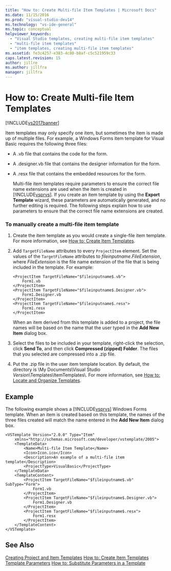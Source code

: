 ```yaml
---
title: "How to: Create Multi-file Item Templates | Microsoft Docs"
ms.date: 11/15/2016
ms.prod: "visual-studio-dev14"
ms.technology: "vs-ide-general"
ms.topic: conceptual
helpviewer_keywords:
  - "Visual Studio templates, creating multi-file item templates"
  - "multi-file item templates"
  - "item templates, creating multi-file item templates"
ms.assetid: fe3c4257-e383-4c80-b8af-c5c521959c33
caps.latest.revision: 15
author: jillre
ms.author: jillfra
manager: jillfra
---
```

# How to: Create Multi-file Item Templates
[!INCLUDE[vs2017banner](../includes/vs2017banner.md)]

Item templates may only specify one item, but sometimes the item is made up of multiple files. For example, a Windows Forms item template for Visual Basic requires the following three files:

- A .vb file that contains the code for the form.

- A .designer.vb file that contains the designer information for the form.

- A .resx file that contains the embedded resources for the form.

  Multi-file item templates require parameters to ensure the correct file name extensions are used when the item is created in [!INCLUDE[vsprvs](../includes/vsprvs-md.md)]. If you create an item template by using the **Export Template** wizard, these parameters are automatically generated, and no further editing is required. The following steps explain how to use parameters to ensure that the correct file name extensions are created.

### To manually create a multi-file item template

1. Create the item template as you would create a single-file item template. For more information, see [How to: Create Item Templates](../ide/how-to-create-item-templates.md).

2. Add `TargetFileName` attributes to every `ProjectItem` element. Set the values of the `TargetFileName` attributes to $fileinputname$.*FileExtension*, where *FileExtension* is the file name extension of the file that is being included in the template. For example:

    ```
    <ProjectItem TargetFileName="$fileinputname$.vb">
        Form1.vb
    </ProjectItem>
    <ProjectItem TargetFileName="$fileinputname$.Designer.vb">
        Form1.Designer.vb
    </ProjectItem>
    <ProjectItem TargetFileName="$fileinputname$.resx">
        Form1.resx
    </ProjectItem>
    ```

     When an item derived from this template is added to a project, the file names will be based on the name that the user typed in the **Add New Item** dialog box.

3. Select the files to be included in your template, right-click the selection, click **Send To**, and then click **Compressed (zipped) Folder**. The files that you selected are compressed into a .zip file.

4. Put the .zip file in the user item template location. By default, the directory is \My Documents\Visual Studio *Version*\Templates\ItemTemplates\\. For more information, see [How to: Locate and Organize Templates](../ide/how-to-locate-and-organize-project-and-item-templates.md).

## Example
 The following example shows a [!INCLUDE[vsprvs](../includes/vsprvs-md.md)] Windows Forms template. When an item is created based on this template, the names of the three files created will match the name entered in the **Add New Item** dialog box.

```
<VSTemplate Version="2.0.0" Type="Item"
    xmlns="http://schemas.microsoft.com/developer/vstemplate/2005">
    <TemplateData>
        <Name>Multi-file Item Template</Name>
        <Icon>Icon.ico</Icon>
        <Description>An example of a multi-file item template</Description>
        <ProjectType>VisualBasic</ProjectType>
    </TemplateData>
    <TemplateContent>
        <ProjectItem TargetFileName="$fileinputname$.vb" SubType="Form">
            Form1.vb
        </ProjectItem>
        <ProjectItem TargetFileName="$fileinputname$.Designer.vb">
            Form1.Designer.vb
        </ProjectItem>
        <ProjectItem TargetFileName="$fileinputname$.resx">
            Form1.resx
        </ProjectItem>
    </TemplateContent>
</VSTemplate>
```

## See Also
 [Creating Project and Item Templates](../ide/creating-project-and-item-templates.md)
 [How to: Create Item Templates](../ide/how-to-create-item-templates.md)
 [Template Parameters](../ide/template-parameters.md)
 [How to: Substitute Parameters in a Template](../ide/how-to-substitute-parameters-in-a-template.md)

